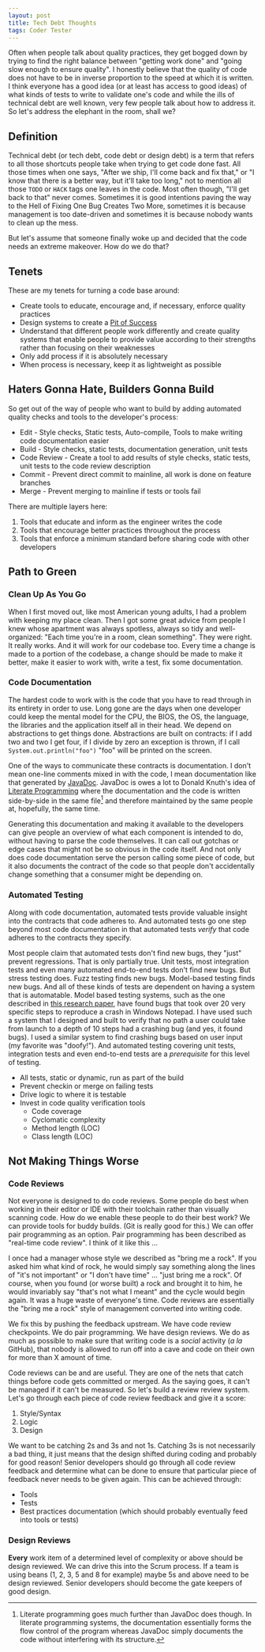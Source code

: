 ```yaml
---
layout: post
title: Tech Debt Thoughts
tags: Coder Tester
---
```


Often when people talk about quality practices, they get bogged down by trying to find the right balance between "getting work done" and "going slow enough to ensure quality". I honestly believe that the quality of code does not have to be in inverse proportion to the speed at which it is written. I think everyone has a good idea (or at least has access to good ideas) of what kinds of tests to write to validate one's code and while the ills of technical debt are well known, very few people talk about how to address it. So let's address the elephant in the room, shall we?

## Definition

Technical debt (or tech debt, code debt or design debt) is a term that refers to all those shortcuts people take when trying to get code done fast. All those times when one says, "After we ship, I'll come back and fix that," or "I know that there is a better way, but it'll take too long," not to mention all those `TODO` or `HACK` tags one leaves in the code. Most often though, "I'll get back to that" never comes. Sometimes it is good intentions paving the way to the Hell of Fixing One Bug Creates Two More, sometimes it is because management is too date-driven and sometimes it is because nobody wants to clean up the mess.

But let's assume that someone finally woke up and decided that the code needs an extreme makeover. How do we do that?

## Tenets

These are my tenets for turning a code base around:

* Create tools to educate, encourage and, if necessary, enforce quality practices
* Design systems to create a [Pit of Success][pit-of-success]
* Understand that different people work differently and create quality systems that enable people to provide value according to their strengths rather than focusing on their weaknesses
* Only add process if it is absolutely necessary
* When process is necessary, keep it as lightweight as possible

## Haters Gonna Hate, Builders Gonna Build

So get out of the way of people who want to build by adding automated quality checks and tools to the developer's process:

* Edit - Style checks, Static tests, Auto-compile, Tools to make writing code documentation easier
* Build - Style checks, static tests, documentation generation, unit tests
* Code Review - Create a tool to add results of style checks, static tests, unit tests to the code review description
* Commit - Prevent direct commit to mainline, all work is done on feature branches
* Merge - Prevent merging to mainline if tests or tools fail

There are multiple layers here:

1. Tools that educate and inform as the engineer writes the code
1. Tools that encourage better practices throughout the process
1. Tools that enforce a minimum standard before sharing code with other developers

## Path to Green

### Clean Up As You Go

When I first moved out, like most American young adults, I had a problem with keeping my place clean. Then I got some great advice from people I knew whose apartment was always spotless, always so tidy and well-organized: "Each time you're in a room, clean something". They were right. It really works. And it will work for our codebase too. Every time a change is made to a portion of the codebase, a change should be made to make it better, make it easier to work with, write a test, fix some documentation.

### Code Documentation

The hardest code to work with is the code that you have to read through in its entirety in order to use. Long gone are the days when one developer could keep the mental model for the CPU, the BIOS, the OS, the language, the libraries and the application itself all in their head. We depend on abstractions to get things done. Abstractions are built on contracts: if I add two and two I get four, if I divide by zero an exception is thrown, if I call `System.out.println("foo")` "foo" will be printed on the screen.

One of the ways to communicate these contracts is documentation. I don't mean one-line comments mixed in with the code, I mean documentation like that generated by [JavaDoc][javadoc]. JavaDoc is owes a lot to Donald Knuth's idea of [Literate Programming][literate] where the documentation and the code is written side-by-side in the same file[^1] and therefore maintained by the same people at, hopefully, the same time.

Generating this documentation and making it available to the developers can give people an overview of what each component is intended to do, without having to parse the code themselves. It can call out gotchas or edge cases that might not be so obvious in the code itself. And not only does code documentation serve the person calling some piece of code, but it also documents the contract of the code so that people don't accidentally change something that a consumer might be depending on.

### Automated Testing

Along with code documentation, automated tests provide valuable insight into the contracts that code adheres to. And automated tests go one step beyond most code documentation in that automated tests *verify* that code adheres to the contracts they specify.

Most people claim that automated tests don't find new bugs, they "just" prevent regressions. That is only partially true. Unit tests, most integration tests and even many automated end-to-end tests don't find new bugs. But stress testing does. Fuzz testing finds new bugs. Model-based testing finds new bugs. And all of these kinds of tests are dependent on having a system that is automatable. Model based testing systems, such as the one described in [this research paper][paper], have found bugs that took over 20 very specific steps to reproduce a crash in Windows Notepad. I have used such a system that I designed and built to verify that no path a user could take from launch to a depth of 10 steps had a crashing bug (and yes, it found bugs). I used a similar system to find crashing bugs based on user input (my favorite was "doofy!"). And automated testing covering unit tests, integration tests and even end-to-end tests are a *prerequisite* for this level of testing.

* All tests, static or dynamic, run as part of the build
* Prevent checkin or merge on failing tests
* Drive logic to where it is testable
* Invest in code quality verification tools
    * Code coverage
    * Cyclomatic complexity
    * Method length (LOC)
    * Class length (LOC)

## Not Making Things Worse

### Code Reviews

Not everyone is designed to do code reviews. Some people do best when working in their editor or IDE with their toolchain rather than visually scanning code. How do we enable these people to do their best work? We can provide tools for buddy builds. (Git is really good for this.) We can offer pair programming as an option. Pair programming has been described as "real-time code review". I think of it like this ...

I once had a manager whose style we described as "bring me a rock". If you asked him what kind of rock, he would simply say something along the lines of "it's not important" or "I don't have time" ... "just bring me a rock". Of course, when you found (or worse built) a rock and brought it to him, he would invariably say "that's not what I meant" and the cycle would begin again. It was a huge waste of everyone's time. Code reviews are essentially the "bring me a rock" style of management converted into writing code.

We fix this by pushing the feedback upstream. We have code review checkpoints. We do pair programming. We have design reviews. We do as much as possible to make sure that writing code is a *social* activity (*a la* GitHub), that nobody is allowed to run off into a cave and code on their own for more than X amount of time.

Code reviews can be and are useful. They are one of the nets that catch things before code gets committed or merged. As the saying goes, it can't be managed if it can't be measured. So let's build a review review system. Let's go through each piece of code review feedback and give it a score:

1. Style/Syntax
1. Logic
1. Design

We want to be catching 2s and 3s and not 1s. Catching 3s is not necessarily a bad thing, it just means that the design shifted during coding and probably for good reason! Senior developers should go through all code review feedback and determine what can be done to ensure that particular piece of feedback never needs to be given again. This can be achieved through:

* Tools
* Tests
* Best practices documentation (which should probably eventually feed into tools or tests)

### Design Reviews

**Every** work item of a determined level of complexity or above should be design reviewed. We can drive this into the Scrum process. If a team is using beans (1, 2, 3, 5 and 8 for example) maybe 5s and above need to be design reviewed. Senior developers should become the gate keepers of good design.

[^1]: Literate programming goes much further than JavaDoc does though. In literate programming systems, the documentation essentially forms the flow control of the program whereas JavaDoc simply documents the code without interfering with its structure.

[javadoc]: http://en.wikipedia.org/wiki/Javadoc
[literate]: http://en.wikipedia.org/wiki/Literate_programming
[paper]: http://repositorio-aberto.up.pt/bitstream/10216/7068/2/11242.pdf
[pit-of-success]: http://www.codinghorror.com/blog/2007/08/falling-into-the-pit-of-success.html

